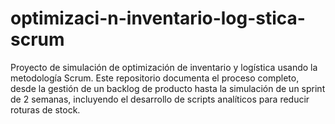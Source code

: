 # optimizaci-n-inventario-log-stica-scrum
Proyecto de simulación de optimización de inventario y logística usando la metodología Scrum. Este repositorio documenta el proceso completo, desde la gestión de un backlog de producto hasta la simulación de un sprint de 2 semanas, incluyendo el desarrollo de scripts analíticos para reducir roturas de stock.
